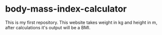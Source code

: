 # body-mass-index-calculator
This is my first repository. This website takes weight in kg and height in m, after calculations it's output will be a BMI.
